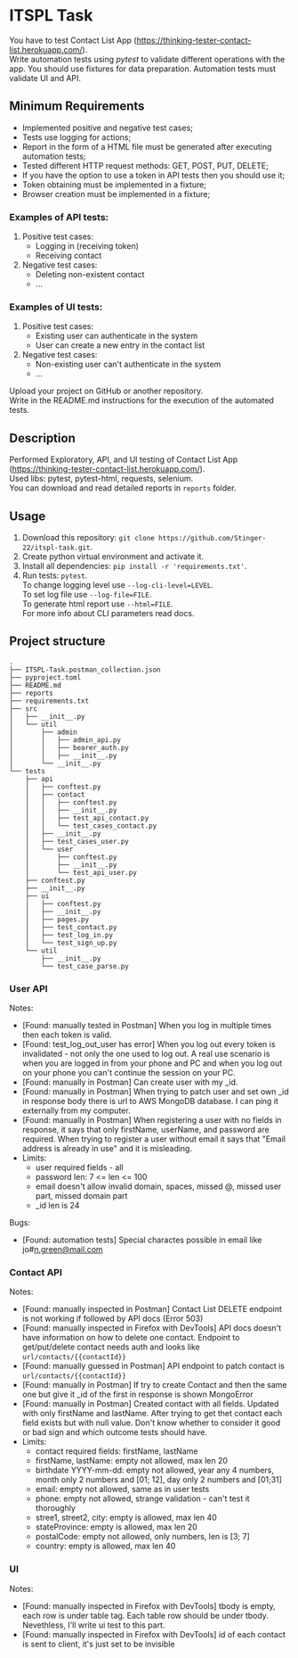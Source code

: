 # ITSPL Task
You have to test Contact List App (https://thinking-tester-contact-list.herokuapp.com/).  
Write automation tests using *pytest* to validate different operations with the app. You should use fixtures for data preparation. Automation tests must validate UI and API.

## Minimum Requirements
- Implemented positive and negative test cases;
- Tests use logging for actions;
- Report in the form of a HTML file must be generated after executing automation tests;
- Tested different HTTP request methods: GET, POST, PUT, DELETE;
- If you have the option to use a token in API tests then you should use it;
- Token obtaining must be implemented in a fixture;
- Browser creation must be implemented in a fixture;

### Examples of API tests:
1. Positive test cases:
    - Logging in (receiving token)
	- Receiving contact
2. Negative test cases:
    - Deleting non-existent contact
	- ...

### Examples of UI tests:
1. Positive test cases:
    - Existing user can authenticate in the system
	- User can create a new entry in the contact list
2. Negative test cases:
    - Non-existing user can't authenticate in the system
	- ...

Upload your project on GitHub or another repository.\
Write in the README.md instructions for the execution of the automated tests.

## Description
Performed Exploratory, API, and UI testing of Contact List App (https://thinking-tester-contact-list.herokuapp.com/).  
Used libs: pytest, pytest-html, requests, selenium.  
You can download and read detailed reports in `reports` folder.

## Usage
1. Download this repository: `git clone https://github.com/Stinger-22/itspl-task.git`.
2. Create python virtual environment and activate it.
3. Install all dependencies: `pip install -r 'requirements.txt'`.
4. Run tests: `pytest`.  
To change logging level use `--log-cli-level=LEVEL`.  
To set log file use `--log-file=FILE`.  
To generate html report use `--html=FILE`.  
For more info about CLI parameters read docs.

## Project structure
```
.
├── ITSPL-Task.postman_collection.json
├── pyproject.toml
├── README.md
├── reports
├── requirements.txt
├── src
│   ├── __init__.py
│   └── util
│       ├── admin
│       │   ├── admin_api.py
│       │   ├── bearer_auth.py
│       │   ├── __init__.py
│       └── __init__.py
└── tests
    ├── api
    │   ├── conftest.py
    │   ├── contact
    │   │   ├── conftest.py
    │   │   ├── __init__.py
    │   │   ├── test_api_contact.py
    │   │   └── test_cases_contact.py
    │   ├── __init__.py
    │   ├── test_cases_user.py
    │   └── user
    │       ├── conftest.py
    │       ├── __init__.py
    │       └── test_api_user.py
    ├── conftest.py
    ├── __init__.py
    ├── ui
    │   ├── conftest.py
    │   ├── __init__.py
    │   ├── pages.py
    │   ├── test_contact.py
    │   ├── test_log_in.py
    │   └── test_sign_up.py
    └── util
        ├── __init__.py
        └── test_case_parse.py
```

### User API
Notes:
 - [Found: manually tested in Postman] When you log in multiple times then each token is valid.
 - [Found: test_log_out_user has error] When you log out every token is invalidated - not only the one used to log out. A real use scenario is when you are logged in from your phone and PC and when you log out on your phone you can't continue the session on your PC.
 - [Found: manually in Postman] Can create user with my _id.
 - [Found: manually in Postman] When trying to patch user and set own _id in response body there is url to AWS MongoDB database. I can ping it externally from my computer.
 - [Found: manually in Postman] When registering a user with no fields in response, it says that only firstName, userName, and password are required. When trying to register a user without email it says that "Email address is already in use" and it is misleading.
 - Limits:
   - user required fields - all
   - password len: 7 <= len <= 100
   - email doesn't allow invalid domain, spaces, missed @, missed user part, missed domain part
   - _id len is 24

Bugs:
 - [Found: automation tests] Special charactes possible in email like jo#n.green@mail.com

### Contact API
Notes:
 - [Found: manually inspected in Postman] Contact List DELETE endpoint is not working if followed by API docs (Error 503) 
 - [Found: manually inspected in Firefox with DevTools] API docs doesn't have information on how to delete one contact. Endpoint to get/put/delete contact needs auth and looks like `url/contacts/{{contactId}}`
 - [Found: manually guessed in Postman] API endpoint to patch contact is `url/contacts/{{contactId}}`
 - [Found: manually in Postman] If try to create Contact and then the same one but give it _id of the first in response is shown MongoError
 - [Found: manually in Postman] Created contact with all fields. Updated with only firstName and lastName. After trying to get thet contact each field exists but with null value. Don't know whether to consider it good or bad sign and which outcome tests should have.
 - Limits:
   - contact required fields: firstName, lastName
   - firstName, lastName: empty not allowed, max len 20
   - birthdate YYYY-mm-dd: empty not allowed, year any 4 numbers, month only 2 numbers and [01; 12], day only 2 numbers and [01;31]
   - email: empty not allowed, same as in user tests
   - phone: empty not allowed, strange validation - can't test it thoroughly
   - stree1, street2, city: empty is allowed, max len 40
   - stateProvince: empty is allowed, max len 20
   - postalCode: empty not allowed, only numbers, len is [3; 7]
   - country: empty is allowed, max len 40

### UI
Notes:
 - [Found: manually inspected in Firefox with DevTools] tbody is empty, each row is under table tag. Each table row should be under tbody. Nevethless, I'll write ui test to this part.
 - [Found: manually inspected in Firefox with DevTools] id of each contact is sent to client, it's just set to be invisible
